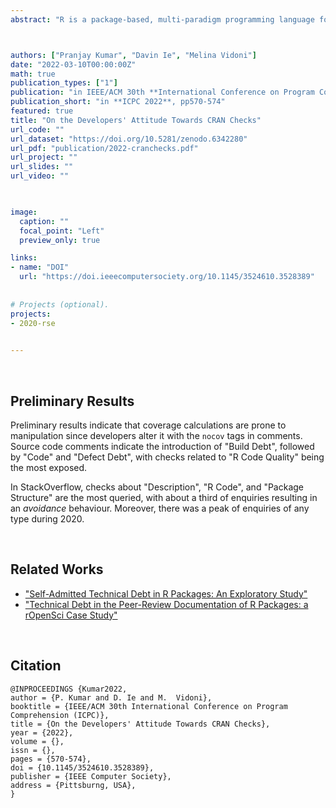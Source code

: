 ```yaml
---
abstract: "R is a package-based, multi-paradigm programming language for scientific software. It provides an easy way to install third-party code, datasets, tests, documentation and examples through CRAN (Comprehensive R Archive Network). Prior works indicated developers tend to code workarounds to bypass CRAN's automated checks (performed when submitting a package) instead of fixing the code--doing so reduces packages' quality. It may become a threat to those analyses written in R that rely on miss-checked code. This preliminary study card-sorted source code comments and analysed StackOverflow (SO) conversations discussing CRAN checks to understand developers' attitudes. We determined that about a quarter of SO posts aim to bypass a check with a workaround; the most affected are code-related problems, package dependencies, installation and feasibility. We analyse these checks and outline future steps to improve similar automated analyses."



authors: ["Pranjay Kumar", "Davin Ie", "Melina Vidoni"]
date: "2022-03-10T00:00:00Z"
math: true
publication_types: ["1"]
publication: "in IEEE/ACM 30th **International Conference on Program Comprehension (ICPC)**, 2022"
publication_short: "in **ICPC 2022**, pp570-574"
featured: true
title: "On the Developers' Attitude Towards CRAN Checks"
url_code: ""
url_dataset: "https://doi.org/10.5281/zenodo.6342280"
url_pdf: "publication/2022-cranchecks.pdf"
url_project: ""
url_slides: ""
url_video: ""

 

image:
  caption: ""
  focal_point: "Left"
  preview_only: true

links:
- name: "DOI"
  url: "https://doi.ieeecomputersociety.org/10.1145/3524610.3528389"
  
  
# Projects (optional).
projects: 
- 2020-rse
  

---
```


<br />


## Preliminary Results

Preliminary results indicate that coverage calculations are prone to manipulation since developers alter it with the `nocov` tags in comments. Source code comments indicate the introduction of "Build Debt", followed by "Code" and "Defect Debt", with checks related to "R Code Quality" being the most exposed. 

In StackOverflow, checks about "Description", "R Code", and "Package Structure" are the most queried, with about a third of enquiries resulting in an _avoidance_ behaviour. Moreover, there was a peak of enquiries of any type during 2020.



<br />



## Related Works

- ["Self-Admitted Technical Debt in R Packages: An Exploratory Study"](/publication/2021-rsatd)
- ["Technical Debt in the Peer-Review Documentation of R Packages: a rOpenSci Case Study"](/publication/2021-ropensci)


<br />



## Citation
```
@INPROCEEDINGS {Kumar2022,
author = {P. Kumar and D. Ie and M.  Vidoni},
booktitle = {IEEE/ACM 30th International Conference on Program Comprehension (ICPC)},
title = {On the Developers' Attitude Towards CRAN Checks},
year = {2022},
volume = {},
issn = {},
pages = {570-574},
doi = {10.1145/3524610.3528389},
publisher = {IEEE Computer Society},
address = {Pittsburng, USA},
}
```
